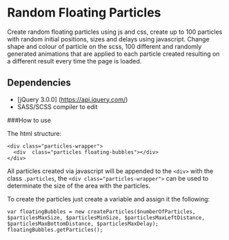 # Random Floating Particles

Create random floating particles using js and css, create up to 100 particles with random initial positions, sizes and delays using javascript.
Change shape and colour of particle on the scss, 100 different and randomly generated animations that are applied to each particle created resulting on a different result every time the page is loaded.

## Dependencies

- [jQuery 3.0.0] (https://api.jquery.com/)
- SASS/SCSS compiler to edit

###How to use

The html structure:
```
<div class="particles-wrapper">
  <div  class="particles floating-bubbles"></div>
</div>
```

All particles created via javascript will be appended to the ```<div>``` with the class ```.particles```, the ```<div class="particles-wrapper">``` can be used to determinate the size of the area with the particles.

To create the particles just create a variable and assign it the following:

```
var floatingBubbles = new createParticles($numberOfParticles, $particlesMaxSize, $particlesMinSize, $particlesMaxLeftDistance, $particlesMaxBottomDistance, $particlesMaxDelay);
floatingBubbles.getParticles();
```
